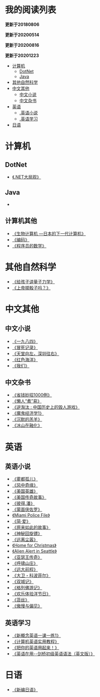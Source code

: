 <h1>我的阅读列表</h1>

**更新于20180806**

**更新于20200514**

**更新于20200816**

**更新于20201223**


* [计算机](https://github.com/xsliang/ReadList/blob/master/README.md#计算机)
	* [DotNet](https://github.com/xsliang/ReadList/blob/master/README.md#DotNet)
	* [Java](https://github.com/xsliang/ReadList/blob/master/README.md#Java)
* [其他自然科学](https://github.com/xsliang/ReadList/blob/master/README.md#其他自然科学)
* [中文其他](https://github.com/xsliang/ReadList/blob/master/README.md#中文其他)
	* [中文小说](https://github.com/xsliang/ReadList/blob/master/README.md#中文小说)
	* [中文杂书](https://github.com/xsliang/ReadList/blob/master/README.md#中文杂书)
* [英语](https://github.com/xsliang/ReadList/blob/master/README.md#英语)	
	* [.英语小说](https://github.com/xsliang/ReadList/blob/master/README.md#英语小说)
	* [.英语学习](https://github.com/xsliang/ReadList/blob/master/README.md#英语学习)
* [日语](https://github.com/xsliang/ReadList/blob/master/README.md#日语)	

# 计算机
## DotNet
 * [《.NET大局观》](https://book.douban.com/subject/1933068/) 
 
## Java
 * []()  
 
## 计算机其他
* [《生物计算机 —日本的下一代计算机》](https://book.douban.com/subject/4288595/) 
* [《编码》](https://book.douban.com/subject/4822685/)
* [《程序员的数学》](https://book.douban.com/subject/19949020/)
 
# 其他自然科学
 * [《给孩子讲量子力学》](https://book.douban.com/subject/26953160/) 
 * [《上帝掷骰子吗？》](https://book.douban.com/subject/6434486/) 

# 中文其他
## 中文小说
 * [《一九八四》](https://book.douban.com/subject/1858576/) 
 * [《冒死记录》](https://book.douban.com/subject/2216512/) 
 * [《天堂向左，深圳往右》](https://book.douban.com/subject/1048931/) 
 * [《红色海洋》](https://book.douban.com/subject/1198312/) 
 * [《我们》](https://book.douban.com/subject/25838428/) 

## 中文杂书
 * [《省钱妙招1000例》](https://book.douban.com/subject/2057948/)  
 * [《懒人“煮”易》](https://book.douban.com/subject/26703806/)   
 * [《逆淘汰 : 中国历史上的毁人游戏》](https://book.douban.com/subject/4259296/)  
 * [《魔鬼经济学1》](https://book.douban.com/subject/1676611/) 
 * [《沉默的羔羊》](https://book.douban.com/subject/21371465/) 
 * [《冰山在融化》](https://book.douban.com/subject/1861312/) 
 
# 英语
## 英语小说
 * [《雾都孤儿》](https://book.douban.com/subject/1023295/) 
 * [《风中奇缘》](https://book.douban.com/subject/1144247/) 
 * [《美国英雄》](https://book.douban.com/subject/1144246/) 
 * [《美国传奇故事》](https://book.douban.com/subject/1144245/) 
 * [《彼得.潘》](https://book.douban.com/subject/1144243/) 
 * [《蒙面侠佐罗》](https://book.douban.com/subject/1144244/) 
 * [《Miami Police File》](https://book.douban.com/subject/6706669/) 
 * [《简·爱》](https://book.douban.com/subject/1071293/) 
 * [《原来如此的故事》](https://book.douban.com/subject/3204766/) 
 * [《神秘回旋镖》](https://book.douban.com/subject/3204367/) 
 * [《远离尘嚣》](https://book.douban.com/subject/1089732/) 
 * [《Home for Christmas》](https://book.douban.com/subject/5502811/) 
 * [《Alien Alert in Seattle》](https://book.douban.com/subject/5502810/) 
 * [《亚瑟王传奇》](https://book.douban.com/subject/3204349/) 
 * [《呼啸山庄》](https://book.douban.com/subject/1050609/) 
 * [《远大前程》](https://book.douban.com/subject/1040887/) 
 * [《大卫・科波菲尔》](https://book.douban.com/subject/1045184/) 
 * [《双城记》](https://book.douban.com/subject/1057423/) 
 * [《格列佛游记》](https://book.douban.com/subject/1077012/) 
 * [《欢乐体验洋节日》](https://book.douban.com/subject/1144248/) 
 * [《苔丝》](https://book.douban.com/subject/1000728/) 
 * [《傲慢与偏见》](https://book.douban.com/subject/1089733/) 
## 英语学习
 * [《新概念英语一课一练1》](https://book.douban.com/subject/4012894/) 
 * [《计算机英语实用教程》](https://book.douban.com/subject/1239165/) 
 * [《把你的英语用起来！》](https://book.douban.com/subject/3748247/) 
 * [《英语在用--剑桥初级英语语法（英文版）》](https://book.douban.com/subject/1228955/) 

# 日语
 * [《新编日语》](https://book.douban.com/subject/1103744/) 

